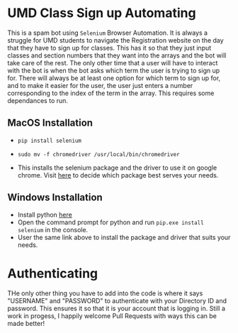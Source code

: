 # UMD Class Sign up Automating

This is a spam bot using `Selenium` Browser Automation. It is always a struggle for UMD students to navigate the Registration website on the day that they have to sign up for classes. This has it so that they just input classes and section numbers that they want into the arrays and the bot will take care of the rest. The only other time that a user will have to interact with the bot is when the bot asks which term the user is trying to sign up for. There will always be at least one option for which term to sign up for, and to make it easier for the user, the user just enters a number corresponding to the index of the term in the array. This requires some dependances to run. 

## MacOS Installation
- `pip install selenium`
- `sudo mv -f chromedriver /usr/local/bin/chromedriver` 

- This installs the selenium package and the driver to use it on google chrome. Visit [here](https://www.selenium.dev/downloads/) to decide which package best serves your needs. 

## Windows Installation
- Install python [here](https://www.python.org/downloads/windows/)
- Open the command prompt for python and run `pip.exe install selenium` in the console.
- User the same link above to install the package and driver that suits your needs.

# Authenticating
THe only other thing you have to add into the code is where it says "USERNAME" and "PASSWORD" to authenticate with your Directory ID and password. This ensures it so that it is your account that is logging in.
Still a work in progess, I happily welcome Pull Requests with ways this can be made better!